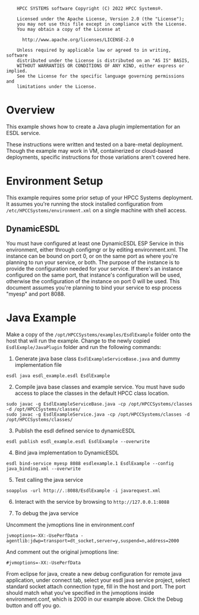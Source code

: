 ```
    HPCC SYSTEMS software Copyright (C) 2022 HPCC Systems®.

    Licensed under the Apache License, Version 2.0 (the "License");
    you may not use this file except in compliance with the License.
    You may obtain a copy of the License at

      http://www.apache.org/licenses/LICENSE-2.0

    Unless required by applicable law or agreed to in writing, software
    distributed under the License is distributed on an "AS IS" BASIS,
    WITHOUT WARRANTIES OR CONDITIONS OF ANY KIND, either express or implied.
    See the License for the specific language governing permissions and
    limitations under the License.
```

# Overview

This example shows how to create a Java plugin implementation for an ESDL service.

These instructions were written and tested on a bare-metal deployment. Though the example may work in VM, containerized or cloud-based deployments, specific instructions for those variations aren't covered here.

# Environment Setup

This example requires some prior setup of your HPCC Systems deployment. It assumes you're running the stock installed configuration from `/etc/HPCCSystems/environment.xml` on a single machine with shell access.

## DynamicESDL

You must have configured at least one DynamicESDL ESP Service in this environment, either through configmgr or by editing environment.xml. The instance can be bound on port 0, or on the same port as where you're planning to run your service, or both. The purpose of the instance is to provide the configuration needed for your service. If there's an instance configured on the same port, that instance's configuration will be used, otherwise the configuration of the instance on port 0 will be used. This document assumes you're planning to bind your service to esp process "myesp" and port 8088.

# Java Example

Make a copy of the `/opt/HPCCSystems/examples/EsdlExample` folder onto the host that will run the example. Change to the newly copied `EsdlExmple/JavaPlugin` folder and run the following commands:

1. Generate java base class `EsdlExampleServiceBase.java` and dummy implementation file
```
esdl java esdl_example.esdl EsdlExample
```

2. Compile java base classes and example service. You must have sudo access to place the classes in the default HPCC class location.
```
sudo javac -g EsdlExampleServiceBase.java -cp /opt/HPCCSystems/classes -d /opt/HPCCSystems/classes/
sudo javac -g EsdlExampleService.java -cp /opt/HPCCSystems/classes -d /opt/HPCCSystems/classes/
```

3. Publish the esdl defined service to dynamicESDL
```
esdl publish esdl_example.esdl EsdlExample --overwrite
```

4. Bind java implementation to DynamicESDL
```
esdl bind-service myesp 8088 esdlexample.1 EsdlExample --config java_binding.xml --overwrite
```

5. Test calling the java service
```
soapplus -url http://.:8088/EsdlExample -i javarequest.xml
```

6. Interact with the service by browsing to `http://127.0.0.1:8088`

7. To debug the java service

Uncomment the jvmoptions line in environment.conf
```
jvmoptions=-XX:-UsePerfData -agentlib:jdwp=transport=dt_socket,server=y,suspend=n,address=2000
```
And comment out the original jvmoptions line:
```
#jvmoptions=-XX:-UsePerfData
```

From eclipse for java, create a new debug configuration for remote java application, under connect tab, select your esdl java service project, select standard socket attach connection type, fill in the host and port. The port should match what you've specified in the jvmoptions inside environment.conf, which is 2000 in our example above. Click the Debug button and off you go.
